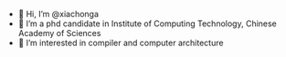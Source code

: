 - 👋 Hi, I’m @xiachonga
- 🌱 I’m a phd candidate in Institute of Computing Technology, Chinese Academy of Sciences
- 👀 I’m interested in compiler and computer architecture
<!---
xiachonga/xiachonga is a ✨ special ✨ repository because its `README.md` (this file) appears on your GitHub profile.
You can click the Preview link to take a look at your changes.
--->
